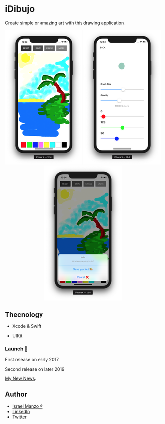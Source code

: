 # iDibujo
Create simple or amazing art with this drawing application.

<p align="center">
<img src="/img/main.png" width="250"> <img src="/img/setting.png" width="250"> <img src="/img/save.png" width="250">
</p>

## Thecnology

- Xcode & Swift

- UIKit

### Launch :rocket:
First release on early 2017

Second release on later 2019

[My New News](https://apps.apple.com/us/app/idibujo/id1237783038).

## Author
-  [Israel Manzo ®](http://israelmanzo.com)
- [LinkedIn](https://www.linkedin.com/in/israel-manzo/) 
- [Twitter](https://twitter.com/israman30)
